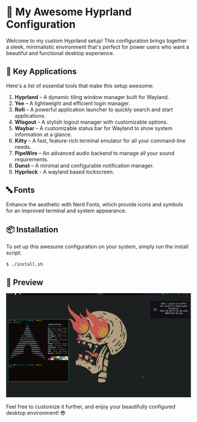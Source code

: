 # 🌟 My Awesome Hyprland Configuration

Welcome to my custom Hyprland setup! This configuration brings together a sleek, minimalistic environment that's perfect for power users who want a beautiful and functional desktop experience.
## 🚀 Key Applications

Here's a list of essential tools that make this setup awesome:

1. **Hyprland** – A dynamic tiling window manager built for Wayland.
2. **Yee** – A lightweight and efficient login manager.
3. **Rofi** – A powerful application launcher to quickly search and start applications.
4. **Wlogout** – A stylish logout manager with customizable options.
5. **Waybar** – A customizable status bar for Wayland to show system information at a glance.
6. **Kitty** – A fast, feature-rich terminal emulator for all your command-line needs.
7. **PipeWire** – An advanced audio backend to manage all your sound requirements.
8. **Dunst** – A minimal and configurable notification manager.
9. **Hyprlock** - A wayland based lockscreen.
## 🔤 Fonts

Enhance the aesthetic with Nerd Fonts, which provide icons and symbols for an improved terminal and system appearance.
## 📦 Installation

To set up this awesome configuration on your system, simply run the install script:
```console
$ ./install.sh
```

## 🌈 Preview

![sample image](/sample.png)

Feel free to customize it further, and enjoy your beautifully configured desktop environment! 😎
